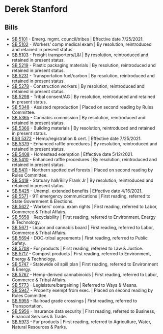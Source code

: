 # Derek Stanford
## Bills
* [SB 5101](/bill/2021-22/sb/5101/) - Emerg. mgmt. council/tribes | Effective date 7/25/2021.
* [SB 5102](/bill/2021-22/sb/5102/) - Workers' comp medical exam | By resolution, reintroduced and retained in present status.
* [SB 5103](/bill/2021-22/sb/5103/) - Freight transporters/L&I | By resolution, reintroduced and retained in present status.
* [SB 5219](/bill/2021-22/sb/5219/) - Plastic packaging materials | By resolution, reintroduced and retained in present status.
* [SB 5231](/bill/2021-22/sb/5231/) - Transportation fuel/carbon | By resolution, reintroduced and retained in present status.
* [SB 5278](/bill/2021-22/sb/5278/) - Construction workers | By resolution, reintroduced and retained in present status.
* [SB 5298](/bill/2021-22/sb/5298/) - Tribal consent/AG | By resolution, reintroduced and retained in present status.
* [SB 5348](/bill/2021-22/sb/5348/) - Assisted reproduction | Placed on second reading by Rules Committee.
* [SB 5365](/bill/2021-22/sb/5365/) - Cannabis commission | By resolution, reintroduced and retained in present status.
* [SB 5366](/bill/2021-22/sb/5366/) - Building materials | By resolution, reintroduced and retained in present status.
* [ESB 5372](/bill/2021-22/esb/5372/) - Hemp/registration & cert. | Effective date 7/25/2021.
* [SB 5379](/bill/2021-22/sb/5379/) - Enhanced raffle procedures | By resolution, reintroduced and retained in present status.
* [SB 5408](/bill/2021-22/sb/5408/) - Homestead exemption | Effective date 5/12/2021.
* [SB 5410](/bill/2021-22/sb/5410/) - Enhanced raffle procedures | By resolution, reintroduced and retained in present status.
* [SB 5411](/bill/2021-22/sb/5411/) - Northern spotted owl forests | Placed on second reading by Rules Committee.
* [SB 5419](/bill/2021-22/sb/5419/) - Statuary hall/Billy Frank Jr | By resolution, reintroduced and retained in present status.
* [SB 5425](/bill/2021-22/sb/5425/) - Unempl. extended benefits | Effective date 4/16/2021.
* [SB 5571](/bill/2021-22/sb/5571/) - 911 emergency communications | First reading, referred to State Government & Elections.
* [SB 5627](/bill/2021-22/sb/5627/) - Workers' comp. exam rights | First reading, referred to Labor, Commerce & Tribal Affairs.
* [SB 5658](/bill/2021-22/sb/5658/) - Recyclability | First reading, referred to Environment, Energy & Technology.
* [SB 5671](/bill/2021-22/sb/5671/) - Liquor and cannabis board | First reading, referred to Labor, Commerce & Tribal Affairs.
* [SB 5694](/bill/2021-22/sb/5694/) - DOC-tribal agreements | First reading, referred to Public Safety.
* [SB 5708](/bill/2021-22/sb/5708/) - Fur products | First reading, referred to Law & Justice.
* [SB 5717](/bill/2021-22/sb/5717/) - Compost products | First reading, referred to Environment, Energy & Technology.
* [SB 5747](/bill/2021-22/sb/5747/) - Statewide oil spill plan | First reading, referred to Environment & Energy.
* [SB 5767](/bill/2021-22/sb/5767/) - Hemp-derived cannabinoids | First reading, referred to Labor, Commerce & Tribal Affairs.
* [SB 5773](/bill/2021-22/sb/5773/) - Legislature/bargaining | Referred to Ways & Means.
* [SB 5947](/bill/2021-22/sb/5947/) - Property exempt from exec. | Placed on second reading by Rules Committee.
* [SB 5955](/bill/2021-22/sb/5955/) - Railroad grade crossings | First reading, referred to Transportation.
* [SB 5956](/bill/2021-22/sb/5956/) - Insurance data security | First reading, referred to Business, Financial Services & Trade.
* [SB 5973](/bill/2021-22/sb/5973/) - Fur products | First reading, referred to Agriculture, Water, Natural Resources & Parks.
